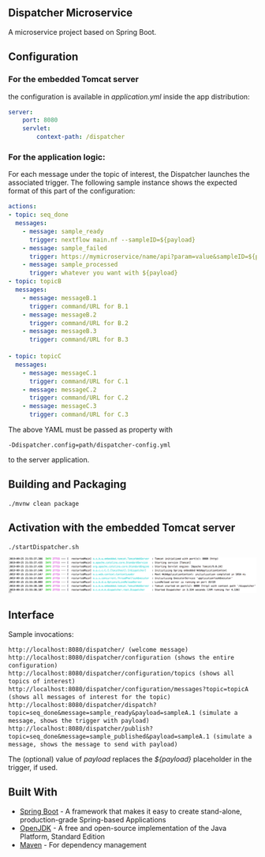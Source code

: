 Dispatcher Microservice
----
A microservice project based on Spring Boot.

## Configuration
### For the embedded Tomcat server
the configuration is available in  _application.yml_ inside the app distribution:
```yaml
server:
    port: 8080
    servlet:
        context-path: /dispatcher
```

### For the application logic:
For each message under the topic of interest, the Dispatcher launches the associated trigger. The following sample instance shows the expected format of this part of the configuration:

```yaml
actions:
- topic: seq_done
  messages:
    - message: sample_ready
      trigger: nextflow main.nf --sampleID=${payload}
    - message: sample_failed
      trigger: https://mymicroservice/name/api?param=value&sampleID=${payload}
    - message: sample_processed
      trigger: whatever you want with ${payload}
- topic: topicB
  messages:
    - message: messageB.1
      trigger: command/URL for B.1
    - message: messageB.2
      trigger: command/URL for B.2
    - message: messageB.3
      trigger: command/URL for B.3

- topic: topicC
  messages:
    - message: messageC.1
      trigger: command/URL for C.1
    - message: messageC.2
      trigger: command/URL for C.2
    - message: messageC.3
      trigger: command/URL for C.3
```
The above YAML must be passed as property with

    -Ddispatcher.config=path/dispatcher-config.yml

to the server application. 

## Building and Packaging
~~~
./mvnw clean package
~~~
## Activation with the embedded Tomcat server
~~~
./startDispatcher.sh
~~~
![Emb start](doc/EmbTomcatStart.png)
## Interface

Sample invocations:
~~~
http://localhost:8080/dispatcher/ (welcome message)
http://localhost:8080/dispatcher/configuration (shows the entire configuration)
http://localhost:8080/dispatcher/configuration/topics (shows all topics of interest)
http://localhost:8080/dispatcher/configuration/messages?topic=topicA (shows all messages of interest for the topic)
http://localhost:8080/dispatcher/dispatch?topic=seq_done&message=sample_ready&payload=sampleA.1 (simulate a message, shows the trigger with payload)
http://localhost:8080/dispatcher/publish?topic=seq_done&message=sample_published&payload=sampleA.1 (simulate a message, shows the message to send with payload)

~~~
The (optional) value of _payload_ replaces the _${payload}_ placeholder in the trigger, if used.
## Built With
* [Spring Boot](https://spring.io/projects/spring-boot) - A framework that makes it easy to create stand-alone, production-grade Spring-based Applications
* [OpenJDK](https://openjdk.java.net/) - A free and open-source implementation of the Java Platform, Standard Edition
* [Maven](https://maven.apache.org/) - For dependency management
